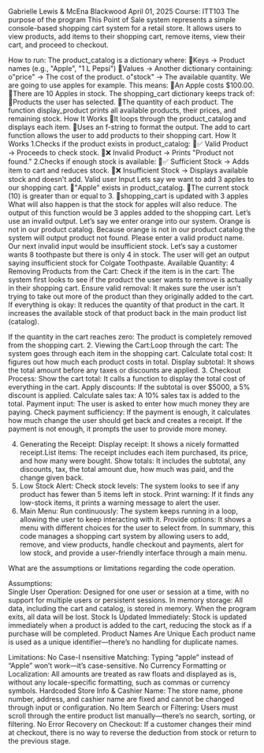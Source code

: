 Gabrielle Lewis & McEna Blackwood
April 01, 2025
Course: ITT103
The purpose of the program
This Point of Sale system represents a simple console-based shopping cart system for a retail store. It allows users to view products, add items to their shopping cart, remove items, view their cart, and proceed to checkout.

How to run:
The product_catalog is a dictionary where:
Keys → Product names (e.g., "Apple", "1 L Pepsi")
Values → Another dictionary containing:
o"price" → The cost of the product.
o"stock" → The available quantity.
We are going to use apples for example. 
This means:
An Apple costs $100.00.
There are 10 Apples in stock.
The shopping_cart dictionary keeps track of:
Products the user has selected.
The quantity of each product.
The function display_product prints all available products, their prices, and remaining stock.
How It Works
It loops through the product_catalog and displays each item.
Uses an f-string to format the output.
The add to cart function allows the user to add products to their shopping cart.
How It Works
1.Checks if the product exists in product_catalog:
✅ Valid Product → Proceeds to check stock.
❌ Invalid Product → Prints "Product not found."
2.Checks if enough stock is available:
✅ Sufficient Stock → Adds item to cart and reduces stock.
❌ Insufficient Stock → Displays available stock and doesn't add.
Valid user Input
Lets say we want to add 3 apples to our shopping cart. 
"Apple" exists in product_catalog.
The current stock (10) is greater than or equal to 3.
shopping_cart is updated with 3 apples 
What will also happen is that the stock for apples will also reduce. 
The output of this function would be 3 apples added to the shopping cart. 
Let’s use an invalid output. 
Let’s say we enter orange into our system. Orange is not in our product catalog. Because orange is not in our product catalog the system will output product not found. Please enter a valid product name. 
Our next invalid input would be insufficient stock. 
Let’s say a customer wants 8 toothpaste but there is only 4 in stock. The user will get an output saying insufficient stock for Colgate Toothpaste. Available Quantity: 4
Removing Products from the Cart:
Check if the item is in the cart: The system first looks to see if the product the user wants to remove is actually in their shopping cart.
Ensure valid removal: It makes sure the user isn't trying to take out more of the product than they originally added to the cart.
If everything is okay:
It reduces the quantity of that product in the cart.
It increases the available stock of that product back in the main product list (catalog).

If the quantity in the cart reaches zero: The product is completely removed from the shopping cart.
2. Viewing the Cart:Loop through the cart: The system goes through each item in the shopping cart.
Calculate total cost: It figures out how much each product costs in total.
Display subtotal: It shows the total amount before any taxes or discounts are applied.
3. Checkout Process:
Show the cart total: It calls a function to display the total cost of everything in the cart.
Apply discounts: If the subtotal is over $5000, a 5% discount is applied.
Calculate sales tax: A 10% sales tax is added to the total.
Payment input: The user is asked to enter how much money they are paying.
Check payment sufficiency:
If the payment is enough, it calculates how much change the user should get back and creates a receipt.
If the payment is not enough, it prompts the user to provide more money.

4. Generating the Receipt:
Display receipt: It shows a nicely formatted receipt.List items: The receipt includes each item purchased, its price, and how many were bought.
Show totals: It includes the subtotal, any discounts, tax, the total amount due, how much was paid, and the change given back.
5. Low Stock Alert:
Check stock levels: The system looks to see if any product has fewer than 5 items left in stock.
Print warning: If it finds any low-stock items, it prints a warning message to alert the user.
6. Main Menu:
Run continuously: The system keeps running in a loop, allowing the user to keep interacting with it.
Provide options: It shows a menu with different choices for the user to select from.
In summary, this code manages a shopping cart system by allowing users to add, remove, and view products, handle checkout and payments, alert for low stock, and provide a user-friendly interface through a main menu.

What are the assumptions or limitations regarding the code operation.

Assumptions:  
Single User Operation: Designed for one user or session at a time, with no support for multiple users or persistent sessions.
In memory storage: All data, including the cart and catalog, is stored in memory. When the program exits, all data will be lost.
Stock Is Updated Immediately: Stock is updated immediately when a product is added to the cart, reducing the stock as if a purchase will be completed.
Product Names Are Unique
Each product name is used as a unique identifier—there’s no handling for duplicate names.

Limitations: 
No Case-I nsensitive Matching: Typing “apple” instead of “Apple” won’t work—it’s case-sensitive.
No Currency Formatting or Localization: All amounts are treated as raw floats and displayed as is, without any locale-specific formatting, such as commas or currency symbols.
Hardcoded Store Info & Cashier Name: The store name, phone number, address, and cashier name are fixed and cannot be changed through input or configuration.
No Item Search or Filtering: Users must scroll through the entire product list manually—there’s no search, sorting, or filtering.
No Error Recovery on Checkout: If a customer changes their mind at checkout, there is no way to reverse the deduction from stock or return to the previous stage.

